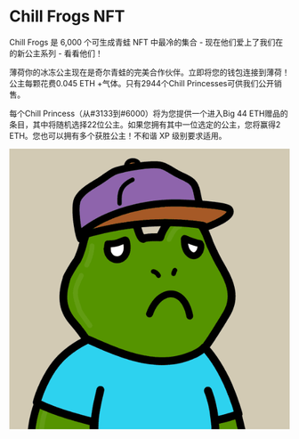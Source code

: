 # Chill Frogs NFT

Chill Frogs 是 6,000 个可生成青蛙 NFT 中最冷的集合 - 现在他们爱上了我们在的新公主系列 - 看看他们！

薄荷你的冰冻公主现在是奇尔青蛙的完美合作伙伴。立即将您的钱包连接到薄荷！公主每颗花费0.045 ETH +气体。只有2944个Chill Princesses可供我们公开销售。

每个Chill Princess（从#3133到#6000）将为您提供一个进入Big 44 ETH赠品的条目，其中将随机选择22位公主。如果您拥有其中一位选定的公主，您将赢得2 ETH。您也可以拥有多个获胜公主！不和谐 XP 级别要求适用。

![nft](unnamed.png)
